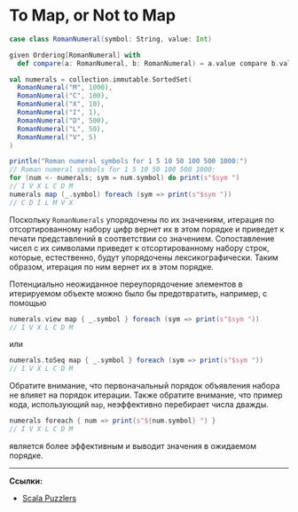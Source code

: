 # To Map, or Not to Map

```scala
case class RomanNumeral(symbol: String, value: Int)

given Ordering[RomanNumeral] with
  def compare(a: RomanNumeral, b: RomanNumeral) = a.value compare b.value

val numerals = collection.immutable.SortedSet(
  RomanNumeral("M", 1000),
  RomanNumeral("C", 100),
  RomanNumeral("X", 10),
  RomanNumeral("I", 1),
  RomanNumeral("D", 500),
  RomanNumeral("L", 50),
  RomanNumeral("V", 5)
)
```

```scala
println("Roman numeral symbols for 1 5 10 50 100 500 1000:")
// Roman numeral symbols for 1 5 10 50 100 500 1000:
for (num <- numerals; sym = num.symbol) do print(s"$sym ")
// I V X L C D M 
numerals map (_.symbol) foreach (sym => print(s"$sym "))
// C D I L M V X
```

Поскольку `RomanNumerals` упорядочены по их значениям, 
итерация по отсортированному набору цифр вернет их в этом порядке 
и приведет к печати представлений в соответствии со значением. 
Сопоставление чисел с их символами приведет к отсортированному набору строк, 
которые, естественно, будут упорядочены лексикографически. 
Таким образом, итерация по ним вернет их в этом порядке. 

Потенциально неожиданное переупорядочение элементов в итерируемом объекте можно было бы предотвратить, 
например, с помощью

```scala
numerals.view map { _.symbol } foreach (sym => print(s"$sym "))
// I V X L C D M
```

или

```scala
numerals.toSeq map { _.symbol } foreach (sym => print(s"$sym "))
// I V X L C D M
```

Обратите внимание, что первоначальный порядок объявления набора не влияет на порядок итерации. 
Также обратите внимание, что пример кода, использующий `map`, неэффективно перебирает числа дважды.


```scala
numerals foreach { num => print(s"${num.symbol} ") }
// I V X L C D M
```

является более эффективным и выводит значения в ожидаемом порядке.


---

**Ссылки:**

- [Scala Puzzlers](https://scalapuzzlers.com/index.html#pzzlr-013)
